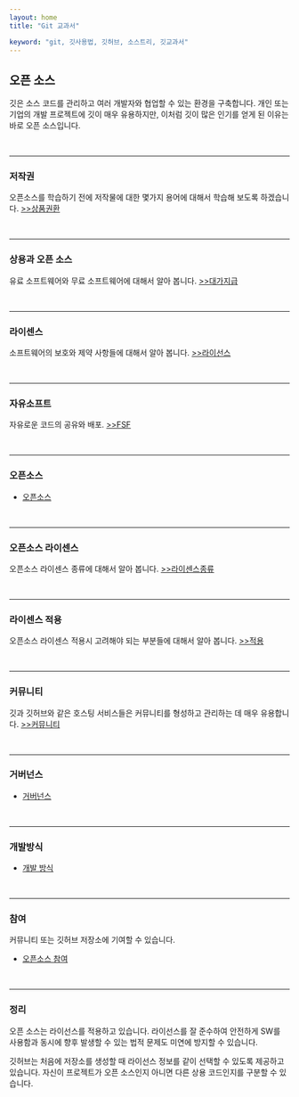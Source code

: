 ```yaml
---
layout: home
title: "Git 교과서"

keyword: "git, 깃사용법, 깃허브, 소스트리, 깃교과서"
---
```

## 오픈 소스
깃은 소스 코드를 관리하고 여러 개발자와 협업할 수 있는 환경을 구축합니다. 
개인 또는 기업의 개발 프로젝트에 깃이 매우 유용하지만, 이처럼 깃이 많은 인기를 얻게 된 이유는 바로 오픈 소스입니다.

<br>
<hr>

### 저작권
오픈소스를 학습하기 전에 저작물에 대한 몇가지 용어에 대해서 학습해 보도록 하겠습니다. [>>상품권환](copyright)

<br>
<hr>

### 상용과 오픈 소스
유료 소프트웨어와 무료 소프트웨어에 대해서 알아 봅니다. [>>대가지급](copyleft)

<br>
<hr>

### 라이센스
소프트웨어의 보호와 제약 사항들에 대해서 알아 봅니다. [>>라이선스](license)

<br>
<hr>

### 자유소프트
자유로운 코드의 공유와 배포. [>>FSF](freesoft)

<br>
<hr>

### 오픈소스
* [오픈소스](opensource)

<br>
<hr>

### 오픈소스 라이센스
오픈소스 라이센스 종류에 대해서 알아 봅니다. [>>라이센스종류](openlicense)

<br>
<hr>

### 라이센스 적용
오픈소스 라이센스 적용시 고려해야 되는 부분들에 대해서 알아 봅니다. [>>적용](apply)

<br>
<hr>

### 커뮤니티
깃과 깃허브와 같은 호스팅 서비스들은 커뮤니티를 형성하고 관리하는 데 매우 유용합니다. [>>커뮤니티](comunity)

<br>
<hr>

### 거버넌스
* [거버넌스](governance)

<br>
<hr>

### 개발방식
* [개발 방식](develop)

<br>
<hr>

### 참여
커뮤니티 또는 깃허브 저장소에 기여할 수 있습니다.
* [오픈소스 참여](contributor)

<br>
<hr>

### 정리
오픈 소스는 라이선스를 적용하고 있습니다. 
라이선스를 잘 준수하여 안전하게 SW를 사용함과 동시에 향후 발생할 수 있는 법적 문제도 미연에 방지할 수 있습니다.

깃허브는 처음에 저장소를 생성할 때 라이선스 정보를 같이 선택할 수 있도록 제공하고 있습니다. 
자신이 프로젝트가 오픈 소스인지 아니면 다른 상용 코드인지를 구분할 수 있습니다.

<br><br><br>